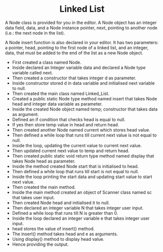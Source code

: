 <h1 align="center">Linked List</h1>

A Node class is provided for you in the editor. A Node object has an integer data field, data, and a Node instance pointer, next, pointing to another node (i.e.: the next node in the list).

A Node insert function is also declared in your editor. It has two parameters: a pointer, head, pointing to the first node of a linked list, and an integer, data, that must be added to the end of the list as a new Node object.

- First created a class named Node.
- Inside declared an Integer variable data and declared a Node type variable called next.
- Then created a constructor that takes integer d as parameter.
- Inside constructor stored d in data variable and initialised next variable to null.
- Then created the main class named Linked_List.
- Created a public static Node type method named insert that takes Node head and integer data variable as parameter.
- Inside the created Node object named temp; constructor that takes data as argument.
- Defined an if condition that checks head is equal to null.
- If yes then store temp value in head and return head.
- Then created another Node named current which stores head value.
- Then defined a while loop that runs till current next value is not equal to null.
- Inside the loop, updating the current value to current next value.
- Then updated current next value to temp and return head.
- Then created public static void return type method named display that takes Node head as parameter.
- Inside the method created Node start that is initialised to head.
- Then defined a while loop that runs till start is not equal to null.
- Inside the loop printing the start data and updating start value to start next value.
- Then created the main method.
- Inside the main method created an object of Scanner class named sc that takes user input.
- Then created Node head and initialised it to null.
- Then declared an integer variable N that takes integer user input.
- Defined a while loop that runs till N is greater than 0.
- Inside the loop declared an integer variable e that takes integer user input.
- head stores the value of insert() method.
- The insert() method takes head and e as arguments.
- Using display() method to display head value.
- Hence providing the output.